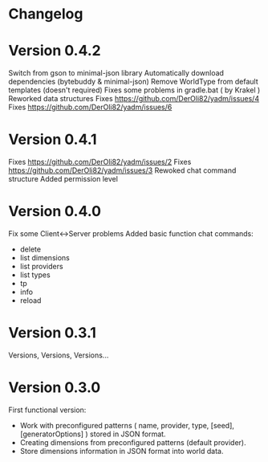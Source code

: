 # Changelog

# Version 0.4.2
Switch from gson to minimal-json library
Automatically download dependencies (bytebuddy & minimal-json)
Remove WorldType from default templates (doesn't required)
Fixes some problems in gradle.bat ( by Krakel )
Reworked data structures
Fixes https://github.com/DerOli82/yadm/issues/4
Fixes https://github.com/DerOli82/yadm/issues/6

# Version 0.4.1
Fixes https://github.com/DerOli82/yadm/issues/2
Fixes https://github.com/DerOli82/yadm/issues/3
Rewoked chat command structure
Added permission level

# Version 0.4.0

Fix some Client<->Server problems
Added basic function chat commands:
- delete
- list dimensions
- list providers
- list types
- tp
- info
- reload

# Version 0.3.1

Versions, Versions, Versions...

# Version 0.3.0

First functional version:
- Work with preconfigured patterns ( name, provider, type, [seed], [generatorOptions] ) stored in JSON format. 
- Creating dimensions from preconfigured patterns (default provider).
- Store dimensions information in JSON format into world data.